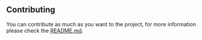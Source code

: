 ## Contributing

You can contribute as much as you want to the project, for more information
please check the [README.md](https://github.com/TurtleSmoke/Project-Euler/blob/main/README.md).
